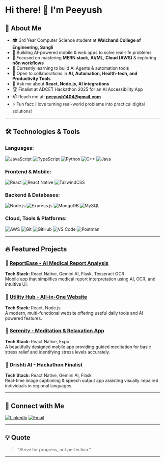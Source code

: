 # Hi there! 👋 I'm Peeyush

## 🚀 About Me
- 🎓 3rd Year Computer Science student at **Walchand College of Engineering, Sangli**
- 🔭 Building AI-powered mobile & web apps to solve real-life problems
- 🌱 Focused on mastering **MERN stack**, **AI/ML**, **Cloud (AWS)** & exploring **n8n workflows**
- 👀 Currently learning to build AI Agents & automation tools
- 👯 Open to collaborations in **AI, Automation, Health-tech, and Productivity Tools**
- 💬 Ask me about **React, Node.js, AI integrations**
- 🏆 Finalist at ADCET Hackathon 2025 for an AI Accessibility App
- 📫 Reach me at: **peeyush1404@gmail.com**
- ⚡ Fun fact: I love turning real-world problems into practical digital solutions!

---

## 🛠️ Technologies & Tools

### Languages:
![JavaScript](https://img.shields.io/badge/-JavaScript-F7DF1E?style=flat-square&logo=javascript&logoColor=black)
![TypeScript](https://img.shields.io/badge/-TypeScript-3178C6?style=flat-square&logo=typescript&logoColor=white)
![Python](https://img.shields.io/badge/-Python-3776AB?style=flat-square&logo=python&logoColor=white)
![C++](https://img.shields.io/badge/-C++-00599C?style=flat-square&logo=cplusplus&logoColor=white)
![Java](https://img.shields.io/badge/-Java-007396?style=flat-square&logo=java&logoColor=white)

### Frontend & Mobile:
![React](https://img.shields.io/badge/-React-61DAFB?style=flat-square&logo=react&logoColor=black)
![React Native](https://img.shields.io/badge/-React%20Native-61DAFB?style=flat-square&logo=react&logoColor=black)
![TailwindCSS](https://img.shields.io/badge/-TailwindCSS-38B2AC?style=flat-square&logo=tailwindcss&logoColor=white)

### Backend & Databases:
![Node.js](https://img.shields.io/badge/-Node.js-339933?style=flat-square&logo=nodedotjs&logoColor=white)
![Express.js](https://img.shields.io/badge/-Express.js-000000?style=flat-square&logo=express&logoColor=white)
![MongoDB](https://img.shields.io/badge/-MongoDB-47A248?style=flat-square&logo=mongodb&logoColor=white)
![MySQL](https://img.shields.io/badge/-MySQL-4479A1?style=flat-square&logo=mysql&logoColor=white)

### Cloud, Tools & Platforms:
![AWS](https://img.shields.io/badge/-AWS-232F3E?style=flat-square&logo=amazonaws&logoColor=white)
![Git](https://img.shields.io/badge/-Git-F05032?style=flat-square&logo=git&logoColor=white)
![GitHub](https://img.shields.io/badge/-GitHub-181717?style=flat-square&logo=github&logoColor=white)
![VS Code](https://img.shields.io/badge/-VS%20Code-007ACC?style=flat-square&logo=visualstudiocode&logoColor=white)
![Postman](https://img.shields.io/badge/-Postman-FF6C37?style=flat-square&logo=postman&logoColor=white)

---

## 🔥 Featured Projects

### 🌟 [ReportEase - AI Medical Report Analysis](https://github.com/Peeyush-1404/ReportEase)
**Tech Stack:** React Native, Gemini AI, Flask, Tesseract OCR  
Mobile app that simplifies medical report interpretation using AI, OCR, and intuitive UI.

### 🌟 [Utility Hub - All-in-One Website](https://github.com/Peeyush-1404/utilityHub)
**Tech Stack:** React, Node.js  
A modern, multi-functional website offering useful daily tools and AI-powered features.

### 🌟 [Serenity - Meditation & Relaxation App](https://github.com/Peeyush-1404/Serenity)
**Tech Stack:** React Native, Expo  
A beautifully designed mobile app providing guided meditation  for basic stress relief and identifying stress levels accurately.

### 🌟 [Drishti AI - Hackathon Finalist](https://github.com/Peeyush-1404/Drishti_Ai)
**Tech Stack:** React Native, Gemini AI, Flask  
Real-time image captioning & speech output app assisting visually impaired individuals in regional languages.

---

## 🤝 Connect with Me

[![LinkedIn](https://img.shields.io/badge/-LinkedIn-0077B5?style=flat-square&logo=linkedin&logoColor=white)](https://linkedin.com/in/peeyush1404)
[![Email](https://img.shields.io/badge/-Email-D14836?style=flat-square&logo=gmail&logoColor=white)](mailto:peeyush1404@gmail.com)

---

## 💡 Quote
> "Strive for progress, not perfection."

---


